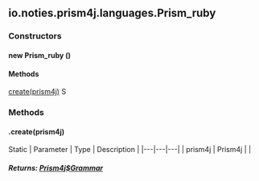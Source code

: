 

io.noties.prism4j.languages.Prism\_ruby
---------------------------------------

#### 

### Constructors

#### new Prism\_ruby ()




#### Methods

[create(prism4j)](#create-Prism4j-)
S



### Methods

#### .create(prism4j)

Static
| Parameter | Type | Description |
|---|---|---|
| prism4j | Prism4j |  |

##### Returns: [Prism4j$Grammar](1.9.2/)





